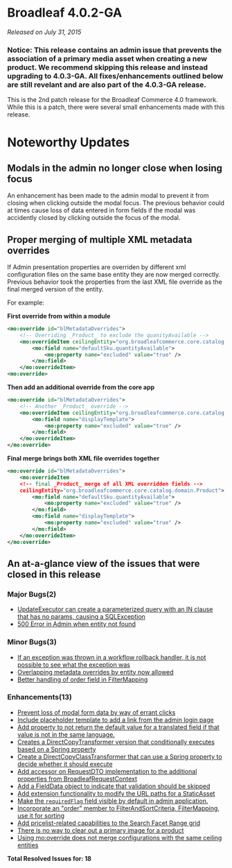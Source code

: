 # Broadleaf 4.0.2-GA

_Released on July 31, 2015_

### Notice: This release contains an admin issue that prevents the association of a primary media asset when creating a new product.  We recommend skipping this release and instead upgrading to 4.0.3-GA.  All fixes/enhancements outlined below are still revelant and are also part of the 4.0.3-GA release.

This is the 2nd patch release for the Broadleaf Commerce 4.0 framework.  While this is a patch, there were several small enhancements made with this release.

# Noteworthy Updates

## Modals in the admin no longer close when losing focus
An enhancement has been made to the admin modal to prevent it from closing when clicking outside the modal focus.  The previous behavior could at times cause loss of data entered in form fields if the modal was accidently closed by clicking outside the focus of the modal.

## Proper merging of multiple XML metadata overrides
If Admin presentation properties are overriden by different xml configuration files on the same base entity they are now merged correctly.  Previous behavior took the properties from the last XML file override as the final merged version of the entity.

For example:

**First override from within a module**

```xml
<mo:override id="blMetadataOverrides">    
    <!-- Overriding _Product_ to exclude the quanityAvailable -->
    <mo:overrideItem ceilingEntity="org.broadleafcommerce.core.catalog.domain.Product">
        <mo:field name="defaultSku.quantityAvailable">
            <mo:property name="excluded" value="true" />
        </mo:field>
    </mo:overrideItem>
<mo:override>
```

**Then add an additional override from the core app**

```xml
<mo:override id="blMetadataOverrides">
    <!-- Another _Product_ override -->
    <mo:overrideItem ceilingEntity="org.broadleafcommerce.core.catalog.domain.Product">
        <mo:field name="displayTemplate">
            <mo:property name="excluded" value="true" />
        </mo:field>
    </mo:overrideItem>
</mo:override>
```

**Final merge brings both XML file overrides together**

```xml
<mo:override id="blMetadataOverrides">
    <mo:overrideItem 
    <!-- final _Product_ merge of all XML overridden fields -->
    ceilingEntity="org.broadleafcommerce.core.catalog.domain.Product">
        <mo:field name="defaultSku.quantityAvailable">
            <mo:property name="excluded" value="true" />
        </mo:field>
        <mo:field name="displayTemplate">
            <mo:property name="excluded" value="true" />
        </mo:field>
    </mo:overrideItem>
</mo:override>
```

## An at-a-glance view of the issues that were closed in this release
### Major Bugs(2)
- [UpdateExecutor can create a parameterized query with an IN clause that has no params, causing a SQLException](https://github.com/BroadleafCommerce/BroadleafCommerce/issues/1526)
- [500 Error in Admin when entity not found](https://github.com/BroadleafCommerce/BroadleafCommerce/issues/1454)

### Minor Bugs(3)
- [If an exception was thrown in a workflow rollback handler, it is not possible to see what the exception was](https://github.com/BroadleafCommerce/BroadleafCommerce/issues/1514)
- [Overlapping metadata overrides by entity now allowed](https://github.com/BroadleafCommerce/BroadleafCommerce/issues/1506)
- [Better handling of order field in FilterMapping](https://github.com/BroadleafCommerce/BroadleafCommerce/issues/1501)

### Enhancements(13)
- [Prevent loss of modal form data by way of errant clicks ](https://github.com/BroadleafCommerce/BroadleafCommerce/issues/1525)
- [Include placeholder template to add a link from the admin login page](https://github.com/BroadleafCommerce/BroadleafCommerce/issues/1524)
- [Add property to not return the default value for a translated field if that value is not in the same language.](https://github.com/BroadleafCommerce/BroadleafCommerce/issues/1522)
- [Creates a DirectCopyTransformer version that conditionally executes based on a Spring property](https://github.com/BroadleafCommerce/BroadleafCommerce/issues/1520)
- [Create a DirectCopyClassTransformer that can use a Spring property to decide whether it should execute](https://github.com/BroadleafCommerce/BroadleafCommerce/issues/1515)
- [Add accessor on RequestDTO implementation to the additional properties from BroadleafRequestContext](https://github.com/BroadleafCommerce/BroadleafCommerce/issues/1511)
- [Add a FieldData object to indicate that validation should be skipped](https://github.com/BroadleafCommerce/BroadleafCommerce/issues/1510)
- [Add extension functionality to modify the URL paths for a StaticAsset](https://github.com/BroadleafCommerce/BroadleafCommerce/issues/1509)
- [Make the `requiredFlag` field visible by default in admin application.](https://github.com/BroadleafCommerce/BroadleafCommerce/issues/1505)
- [Incorporate an "order" member to FilterAndSortCriteria, FilterMapping, use it for sorting](https://github.com/BroadleafCommerce/BroadleafCommerce/issues/1492)
- [Add pricelist-related capabilities to the Search Facet Range grid](https://github.com/BroadleafCommerce/BroadleafCommerce/issues/1460)
- [There is no way to clear out a primary image for a product](https://github.com/BroadleafCommerce/BroadleafCommerce/issues/1228)
- [Using mo:override does not merge configurations with the same ceiling entities](https://github.com/BroadleafCommerce/BroadleafCommerce/issues/811)


**Total Resolved Issues for: 18**